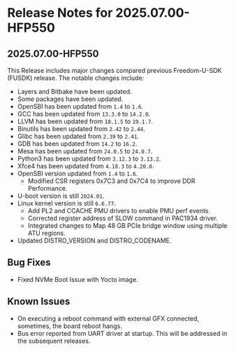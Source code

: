 # Release Notes for 2025.07.00-HFP550

## 2025.07.00-HFP550

This Release includes major changes compared previous Freedom-U-SDK (FUSDK) release. The notable changes include:

- Layers and Bitbake have been updated.
- Some packages have been updated.
- OpenSBI has been updated from `1.4` to `1.6`.
- GCC has been updated from `13.3.0` to `14.2.0`.
- LLVM has been updated from `18.1.5` to `19.1.7`.
- Binutils has been updated from `2.42` to `2.44`.
- Glibc has been updated from `2.39` to `2.41`.
- GDB has been updated from `14.2` to `16.2`.
- Mesa has been updated from `24.0.5` to `24.0.7`.
- Python3 has been updated from `3.12.3` to `3.13.2`.
- Xfce4 has been updated from `4.18.3` to `4.20.0`.
- OpenSBI version updated from `1.4` to `1.6`.
    + Modified CSR registers 0x7C3 and 0x7C4 to improve DDR Performance.
- U-boot version is still `2024.01`.
- Linux kernel version is still `6.6.77`.
    + Add PL2 and CCACHE PMU drivers to enable PMU perf events.
    + Corrected register address of SLOW command in PAC1934 driver.
    + Integrated changes to Map 48 GB PCIe bridge window using multiple ATU regions.
- Updated DISTRO_VERSION and DISTRO_CODENAME.

## Bug Fixes
- Fixed NVMe Boot Issue with Yocto image.

## Known Issues

- On executing a reboot command with external GFX connected, sometimes, the board reboot hangs.
- Bus error reported from UART driver at startup. This will be addressed in the subsequent releases.
